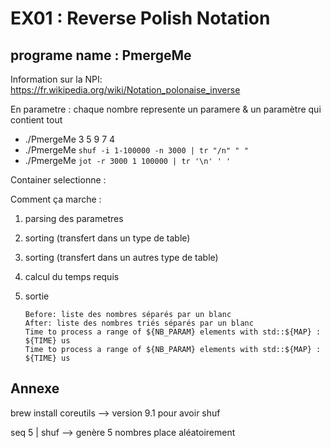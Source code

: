 # EX01 : Reverse Polish Notation
## programe name : PmergeMe

Information sur la NPI: https://fr.wikipedia.org/wiki/Notation_polonaise_inverse

En parametre : chaque nombre represente un paramere & un paramètre qui contient tout
  - ./PmergeMe 3 5 9 7 4
  - ./PmergeMe `shuf -i 1-100000 -n 3000 | tr "/n" " "`
  - ./PmergeMe `jot -r 3000 1 100000 | tr '\n' ' '`

Container selectionne : 

Comment ça marche :

1) parsing des parametres 
2) sorting (transfert dans un type de table) 
3) sorting (transfert dans un autres type de table)
4) calcul du temps requis
5) sortie

    ```
    Before: liste des nombres séparés par un blanc
    After: liste des nombres triés séparés par un blanc
    Time to process a range of ${NB_PARAM} elements with std::${MAP} : ${TIME} us
    Time to process a range of ${NB_PARAM} elements with std::${MAP} : ${TIME} us
    ```


## Annexe

brew install coreutils --> version 9.1 pour avoir shuf

seq 5 | shuf --> genère 5 nombres place aléatoirement
